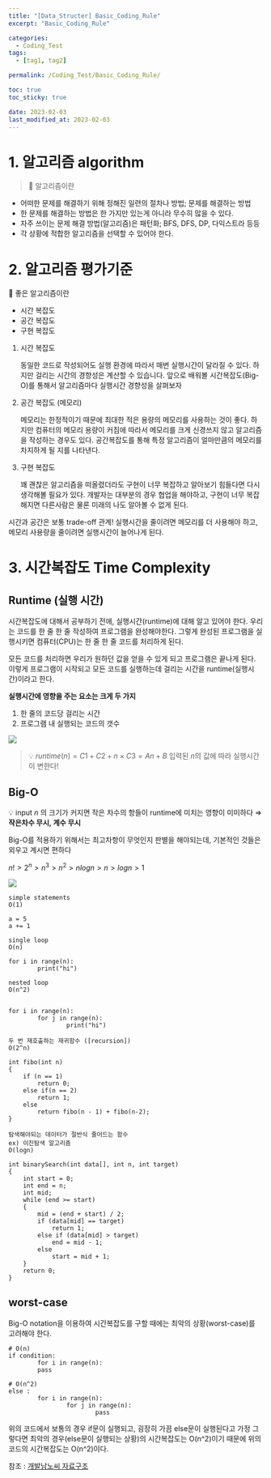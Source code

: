 ```yaml
---
title: "[Data_Structer] Basic_Coding_Rule"
excerpt: "Basic_Coding_Rule"

categories:
  - Coding_Test
tags:
  - [tag1, tag2]

permalink: /Coding_Test/Basic_Coding_Rule/

toc: true
toc_sticky: true

date: 2023-02-03
last_modified_at: 2023-02-03
---
```



# 1. 알고리즘 algorithm

>📍 알고리즘이란
- 어떠한 문제를 해결하기 위해 정해진 일련의 절차나 방법; 문제를 해결하는 방법
- 한 문제를 해결하는 방법은 한 가지만 있는게 아니라 무수히 많을 수 있다.
- 자주 쓰이는 문제 해결 방법(알고리즘)은 패턴화; BFS, DFS, DP, 다익스트라 등등
- 각 상황에 적합한 알고리즘을 선택할 수 있어야 한다.

# 2. 알고리즘 평가기준

📍 좋은 알고리즘이란
>
- 시간 복잡도
- 공간 복잡도
- 구현 복잡도


1. 시간 복잡도
    
     동일한 코드로 작성되어도 실행 환경에 따라서 매번 실행시간이 달라질 수 있다. 하지만 걸리는 시간의 경향성은 계산할 수 있습니다. 앞으로 배워볼 시간복잡도(Big-O)를 통해서 알고리즘마다 실행시간 경향성을 살펴보자
    
2. 공간 복잡도 (메모리)
    
     메모리는 한정적이기 때문에 최대한 적은 용량의 메모리를 사용하는 것이 좋다. 하지만 컴퓨터의 메모리 용량이 커짐에 따라서 메모리를 크게 신경쓰지 않고 알고리즘을 작성하는 경우도 있다. 공간복잡도를 통해 특정 알고리즘이 얼마만큼의 메모리를 차지하게 될 지를 나타낸다. 
    
3. 구현 복잡도
    
     꽤 괜찮은 알고리즘을 떠올렸더라도 구현이 너무 복잡하고 알아보기 힘들다면 다시 생각해볼 필요가 있다. 개발자는 대부분의 경우 협업을 해야하고, 구현이 너무 복잡해지면 다른사람은 물론 미래의 나도 알아볼 수 없게 된다.
     
>
 시간과 공간은 보통 trade-off 관계! 실행시간을 줄이려면 메모리를 더 사용해야 하고, 메모리 사용량을 줄이려면 실행시간이 늘어나게 된다. 


# 3. 시간복잡도 Time Complexity

## Runtime (실행 시간)

 시간복잡도에 대해서 공부하기 전에, 실행시간(runtime)에 대해 알고 있어야 한다. 우리는 코드를 한 줄 한 줄 작성하여 프로그램을 완성해야한다. 그렇게 완성된 프로그램을 실행시키면 컴퓨터(CPU)는 한 줄 한 줄 코드를 처리하게 된다. 
 
 모든 코드를 처리하면 우리가 원하던 값을 얻을 수 있게 되고 프로그램은 끝나게 된다. 이렇게 프로그램이 시작되고 모든 코드를 실행하는데 걸리는 시간을 runtime(실행시간)이라고 한다.
 
 
 **실행시간에 영향을 주는 요소는 크게 두 가지**
>
1. 한 줄의 코드당 걸리는 시간
2. 프로그램 내 실행되는 코드의 갯수

![](https://velog.velcdn.com/images/tlsgn8483/post/3dd880fb-ebe6-421f-a02c-90d4cbf4443f/image.png)


>💡 $runtime(n) = C1 + C2 + n \times C3 = An + B$
입력된 $n$의 값에 따라 실행시간이 변한다!


## Big-O

>
💡 input $n$ 의 크기가 커지면 작은 차수의 항들이 runtime에 미치는 영향이 미미하다 
⇒ **작은차수 무시, 계수 무시**

Big-O를 적용하기 위해서는 최고차항이 무엇인지 판별을 해야되는데, 기본적인 것들은 외우고 계시면 편하다
>
$n! > 2^n > n^3 > n^2 > nlogn > n > logn > 1$

![](https://velog.velcdn.com/images/tlsgn8483/post/60f1f263-f871-43b7-88d3-42a8db100d1b/image.png)

```
simple statements
O(1)

a = 5
a += 1
```

```
single loop
O(n)

for i in range(n):
		print("hi")
```


```
nested loop
O(n^2)


for i in range(n):
		for j in range(n):
				print("hi")
```

```
두 번 재호출하는 재귀함수 ([recursion])
O(2^n)

int fibo(int n)
{
    if (n == 1)
        return 0;
    else if(n == 2)
        return 1;
    else
        return fibo(n - 1) + fibo(n-2);
}
```

```
탐색해야되는 데이터가 절반식 줄어드는 함수
ex) 이진탐색 알고리즘
O(logn)

int binarySearch(int data[], int n, int target)
{
    int start = 0;
    int end = n;
    int mid;
    while (end >= start)
    {
        mid = (end + start) / 2;
        if (data[mid] == target)
            return 1;
        else if (data[mid] > target)
            end = mid - 1;
        else
            start = mid + 1;
    }
    return 0;
}
```

## worst-case

Big-O notation을 이용하여 시간복잡도를 구할 때에는 최악의 상황(worst-case)를 고려해야 한다.


```
# O(n)
if condition: 
		for i in range(n):
		pass

# O(n^2)
else :
		for i in range(n):
				for j in range(n):
						pass
```

위의 코드에서 보통의 경우 if문이 실행되고, 굉장히 가끔 else문이 실행된다고 가정 그렇다면 최악의 경우(else문이 실행되는 상황)의 시간복잡도는 O(n^2)이기 때문에 위의 코드의 시간복잡도는 O(n^2)이다. 



참조 : [개발남노씨 자료구조](https://www.nossi.dev/interview/cs/dsa)
